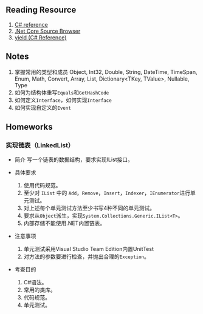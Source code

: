 ## Reading Resource
1. [C# reference](https://docs.microsoft.com/en-us/dotnet/csharp/language-reference/)
1. [.Net Core Source Browser](https://source.dot.net/)
1. [yield (C# Reference)](https://docs.microsoft.com/en-us/dotnet/csharp/language-reference/keywords/yield)

## Notes
1. 掌握常用的类型和成员
  Object, Int32, Double, String, DateTime, TimeSpan, Enum, Math, Convert, Array, List<T>, Dictionary<TKey, TValue>, Nullable, Type
1. 如何为结构体重写`Equals`和`GetHashCode`
1. 如何定义`Interface`，如何实现`Interface`
1. 如何实现自定义的`Event`

## Homeworks
### 实现链表（LinkedList）

* 简介
写一个链表的数据结构，要求实现IList<T>接口。

* 具体要求
  1. 使用代码规范。
  2. 至少对 `IList` 中的 `Add`，`Remove`，`Insert`，`Indexer`，`IEnumerator`进行单元测试。
  3. 对上述每个单元测试方法至少书写4种不同的单元测试。
  4. 要求从`Object`派生，实现`System.Collections.Generic.IList<T>`。
  5. 内部存储不能使用.NET内置链表。

* 注意事项
  1. 单元测试采用Visual Studio Team Edition内置UnitTest
  2. 对方法的参数要进行检查，并抛出合理的`Exception`。

* 考查目的
  1. C#语法。
  2. 常用的类库。
  3. 代码规范。
  4. 单元测试。